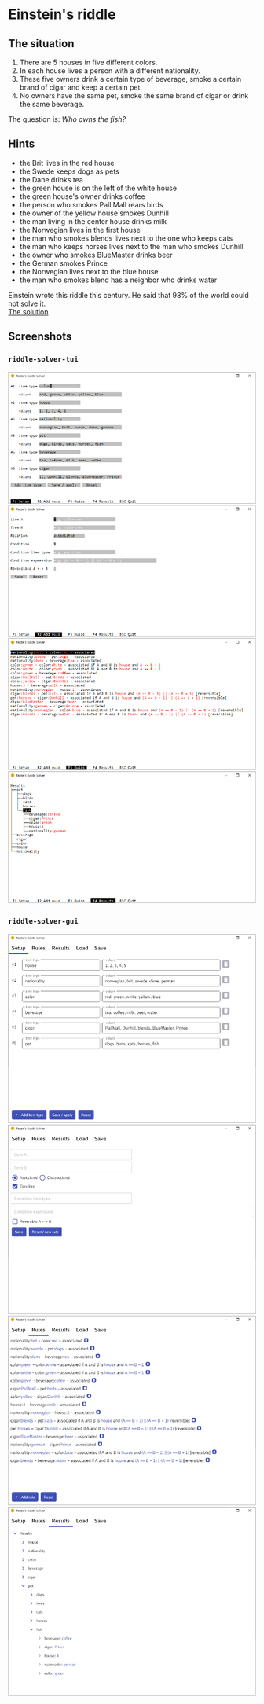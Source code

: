 # Einstein's riddle

## The situation

1.  There are 5 houses in five different colors.
2.  In each house lives a person with a different nationality.
3.  These five owners drink a certain type of beverage, smoke a certain brand of cigar and keep a certain pet.
4.  No owners have the same pet, smoke the same brand of cigar or drink the same beverage.

The question is:  _Who owns the fish?_

## Hints

-   the Brit lives in the red house
-   the Swede keeps dogs as pets
-   the Dane drinks tea
-   the green house is on the left of the white house
-   the green house's owner drinks coffee
-   the person who smokes Pall Mall rears birds
-   the owner of the yellow house smokes Dunhill
-   the man living in the center house drinks milk
-   the Norwegian lives in the first house
-   the man who smokes blends lives next to the one who keeps cats
-   the man who keeps horses lives next to the man who smokes Dunhill
-   the owner who smokes BlueMaster drinks beer
-   the German smokes Prince
-   the Norwegian lives next to the blue house
-   the man who smokes blend has a neighbor who drinks water

Einstein wrote this riddle this century. He said that 98% of the world could not solve it.  
[The solution](https://udel.edu/~os/riddle-solution.html)

## Screenshots

### ``riddle-solver-tui``
![Screenshot](screenshots/01.png)
![Screenshot](screenshots/02.png)
![Screenshot](screenshots/03.png)
![Screenshot](screenshots/04.png)

### ``riddle-solver-gui``
![Screenshot](screenshots/05.png)
![Screenshot](screenshots/06.png)
![Screenshot](screenshots/07.png)
![Screenshot](screenshots/08.png)
